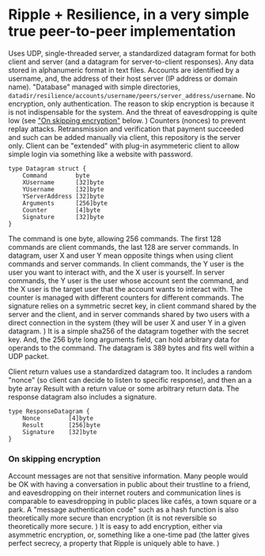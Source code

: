 # Ripple + Resilience, in a very simple true peer-to-peer implementation

Uses UDP, single-threaded server, a standardized datagram format for both client and server (and a datagram for server-to-client responses). Any data stored in alphanumeric format in text files. Accounts are identified by a username, and, the address of their host server (IP address or domain name). "Database" managed with simple directories, `datadir/resilience/accounts/username/peers/server_address/username`. No encryption, only authentication. The reason to skip encryption is because it is not indispensable for the system. And the threat of eavesdropping is quite low (see ["On skipping encryption"](https://github.com/resilience-me/thing/blob/main/go/README.MD#on-skipping-encryption) below. ) Counters (nonces) to prevent replay attacks. Retransmission and verification that payment succeeded and such can be added manually via client, this repository is the server only. Client can be "extended" with plug-in asymmeteric client to allow simple login via something like a website with password.

    type Datagram struct {
        Command        byte
        XUsername      [32]byte
        YUsername      [32]byte
        YServerAddress [32]byte
        Arguments      [256]byte
        Counter        [4]byte
        Signature      [32]byte
    }

The command is one byte, allowing 256 commands. The first 128 commands are client commands, the last 128 are server commands. In datagram, user X and user Y mean opposite things when using client commands and server commands. In client commands, the Y user is the user you want to interact with, and the X user is yourself. In server commands, the Y user is the user whose account sent the command, and the X user is the target user that the account wants to interact with. The counter is managed with different counters for different commands. The signature relies on a symmetric secret key, in client command shared by the server and the client, and in server commands shared by two users with a direct connection in the system (they will be user X and user Y in a given datagram. ) It is a simple sha256 of the datagram together with the secret key. And, the 256 byte long arguments field, can hold arbitrary data for operands to the command. The datagram is 389 bytes and fits well within a UDP packet.

Client return values use a standardized datagram too. It includes a random "nonce" (so client can decide to listen to specific response), and then an a byte array Result with a return value or some arbitrary return data. The response datagram also includes a signature.

    type ResponseDatagram {
        Nonce        [4]byte
        Result       [256]byte
        Signature    [32]byte
    }

### On skipping encryption

Account messages are not that sensitive information. Many people would be OK with having a conversation in public about their trustline to a friend, and eavesdropping on their internet routers and communication lines is comparable to eavesdropping in public places like cafés, a town square or a park. A "message authentication code" such as a hash function is also theoretically more secure than encryption (it is not reversible so theoretically more secure. ) It is easy to add encryption, either via asymmetric encryption, or, something like a one-time pad (the latter gives perfect secrecy, a property that Ripple is uniquely able to have. )
